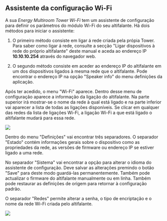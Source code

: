 ## Assistente da configuração Wi-Fi

A sua *Energy Multiroom Tower Wi-Fi* tem um assistente de configuração para definir os parâmetros do módulo Wi-Fi do seu altifalante.
Há dois métodos para iniciar o assistente: 

1. O primeiro método consiste em ligar á rede criada pela própia Tower. Para saber como ligar á rede, consulte a secção "Ligar dispositivos à rede do próprio altifalante" deste manual e aceda ao endereço IP <b>10.10.10.254</b> através do navegador web.

2. O segundo método consiste em aceder ao endereço IP do altifalante em um dos dispositivos ligados à mesma rede que o altifalante. Pode encontrar o endereço IP na opção "Speaker info" do menu definições da aplicação.

Após ter acedido, o menu "Wi-Fi" aparece. Dentro desse menu de configuração aparece a informação da ligação do altifalante. Na parte superior irá mostrar-se o nome da rede à qual está ligado e na parte inferior vai aparecer a lista de todas as ligações disponíveis. Se clicar em qualquer das redes da lista de ligações Wi-Fi, a ligação Wi-Fi a que está ligado o altifalante mudará para essa rede.

![](http://static.energysistem.com/images/manuals/42677/56ebd4a5124ee.jpg)
  
Dentro do menu "Definições" vai encontrar três separadores. O separador "Estado" contém informações gerais sobre o dispositivo como as propriedades da rede, as versões de firmware ou endereço IP se estiver ligado a uma rede. 
  
No separador "Sistema" vai encontrar a opção para alterar o idioma do assistente de configuração. Deve salvar as alterações premindo o botão "Save" para deste modo guardá-las permanentemente. Também pode actualizar o firmware do altifalante manualmente ou em linha. Também pode restaurar as definições de origem para retornar à configuração padrão.

O separador "Redes" permite alterar a senha, o tipo de encriptação e o nome da rede Wi-Fi criada pelo altifalante.

![](http://static.energysistem.com/images/manuals/42677/56ebd4a1708e3.jpg)
